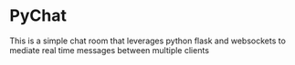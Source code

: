 # PyChat

This is a simple chat room that leverages python flask and websockets to mediate real time messages between multiple clients 
